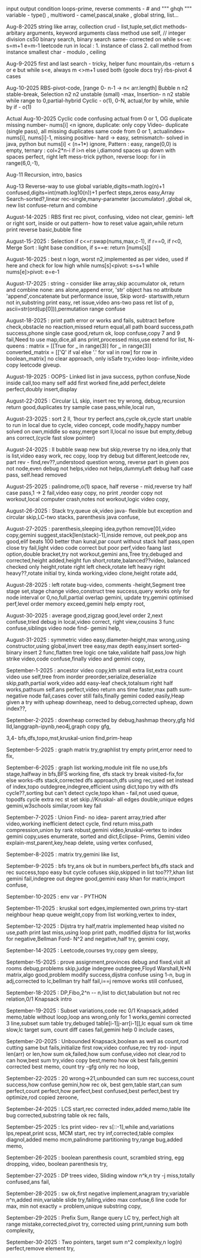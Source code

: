 input output
condition loops-prime, reverse
comments - # and """ ghqh """
variable - type() , multiword - camel,pascal,snake , global
string, list...

Aug-8-2025
string like array, collection crud - list,tuple,set,dict
methods-arbitary arguments, keyword arguments
class method use self, // integer division
cs50 binary search, binary search same- corrected on while s<=e: s=m+1 e=m-1
leetcode run in local : 1. instance of class 2. call method from instance
smallest char - modulo , ceiling

Aug-9-2025
first and last search - tricky, helper func
mountain,rbs -return s or e but while s<e, always m <>m+1 used both {goole docs try}
rbs-pivot 4 cases

Aug-10-2025
RBS-pivot-code, [range 0- n-1 -> n< arr.length]
Bubble n n2 stable-break,
Selection n2 n2 unstable (small) -max,
Insertion- n n2 stable while range to 0,partial-hybrid
Cyclic - o(1), 0-N, actual,for by while, while by if - o(1)

Actual Aug-10-2025
Cyclic code confusing actual from 0 or 1, OG duplicate
missing number- nums[i] <n ignore, duplicate: only copy
Video- duplicate (single pass), all missing duplicates same code
from 0 or 1, actualindex= nums[i], nums[i]-1,
missing positive- hard -> easy, setmismatch- solved in java, python but nums[i] < (n+1\*) ignore,
Pattern : easy, range(0,0) is empty, ternary : col=2\*n-i if i>n else i,diamond spaces
up down with spaces perfect, right left mess-trick python, reverse loop: for i in range(6,0,-1),

Aug-11 Recursion, intro, basics

Aug-13 Reverse-way to use global variable,digits=math.log(n)+1 confused,digits=int(math.log10(n))+1 perfect
steps,zeros easy,Array Search-sorted?,linear rec-single,many-parameter (accumulator) ,global ok, new list confuse-return and combine

August-14-2025 : RBS first rec pivot, confusing, video not clear, gemini- left or right sort, inside or out
pattern- how to reset value again,while return print reverse basic,bubble fine

August-15-2025 : Selection if c<=r:swap(nums,max,c-1), if r==0, if r<0, Merge Sort : light base condition, if s==e: return [nums[s]]

August-16-2025 : best n logn, worst n2,implemented as per video, used if here and check for low high while nums[s]<pivot: s=s+1 while nums[e]>pivot: e=e-1

August-17-2025 : string - consider like array,skip accumulator ok, return and combine none: ans alone,append error, 'str' object has no attribute 'append',concatenate but performance issue,
Skip word- startswith,return not in,substring print easy, ret issue,video ans-two pass ret list of p,
ascii=str(ord(up[0])),permutation range confuse

August-18-2025 : print path error or works and fails, subtract before check,obstacle no reaction,missed return equal,all path board success,path success,phone single case good,return ok, loop confuse,copy 7 and 9 fail,Need to use map,dice,all ans print,processed miss,use extend for list,
N- queens : matrix = [[True for _ in range(3)] for \_ in range(3)]
converted_matrix = [['Q' if val else '.' for val in row] for row in boolean_matrix]
no clear approach, only isSafe try,video loop- infinite,video copy leetcode giveup.

August-19-2025 : OOPS- Linked list in java success, python confuse,Node inside call,too many self add first worked fine,add perfect,delete perfect,doubly insert,display

August-22-2025 : Circular LL skip, insert rec try wrong, debug,recursion return good,duplicates try sample case pass,while,local run,

August-23-2025 : sort 2 ll, 1hour try perfect ans,cycle ok,cycle start unable to run in local due to cycle,
video concept, code modify,happy number solved on own,middle so easy,merge sort ll,local no issue but empty,debug ans correct,(cycle fast slow pointer)

August-24-2025 : ll bubble swap new but skip,reverse try no idea,only that is list,video easy work,
rec copy, loop try debug but different,leetcode rev, part rev - find,rev??,understood question wrong, reverse part in given pos not node,even debug not helps,video not helps,dummyLeft debug half case pass,
self.head removed

August-25-2025 : palindrome,o(1) space, half reverse - mid,reverse try half case pass,1 -> 2 fail,video easy copy, no print ,reorder copy not workout,local computer crash,notes not workout,logic video copy,

August-26-2025 : Stack try,queue ok,video java- flexible but exception and circular skip,LC-two stacks,
parenthesis java confuse,

August-27-2025 : parenthesis,sleeping idea,python remove[0],video copy,gemini suggest,stack[len(stack)-1],inside remove, out peek,pop ans good,elif beats 100 better than kunal,par count without stack half pass,open close try fail,light video code correct but poor perf,video faang last option,double bracket,try not workout,gemini ans,Tree try,debuged and corrected,height added,height fun short,rotate,balanced??video,
balanced checked only height,rotate right left check,rotate left heavy right heavy??,rotate initial try,
kinda working,video clone,height rotate add,

August-28-2025 : left rotate bug-video, comments -height,Segment tree stage set,stage change video,construct tree success,query works only for node interval or 0,no,full,partial overlap gemini,
update try,gemini optimised perf,level order memory exceed,gemini help empty root,

August-30-2025 : average good,zigzag good,level order 2,next confuse,tried debug in local,video correct,
right view,cousins 3 func confuse,siblings video node find- gemini help,

August-31-2025 : symmetric video easy,diameter-height,max wrong,using constructor,using global,invert tree easy,max depth easy,insert sorted-binary insert 2 func,flatten tree logic one take,validate half pass,low high strike video,code confuse,finally video and gemini copy,

September-1-2025 : ancestor video copy,kth small extra list,extra count video use self,tree from inorder preorder,serialize,deserialize skip,path,partial work,video add easy-leaf check,totalsum right half works,pathsum self.ans perfect,video return ans time faster,max path sum-negative node fail,cases cover still fails,finally gemini coded easily,Heap given a try with upheap downheap, need to debug,corrected upheap, down index??,

September-2-2025 : downheap corrected by debug,hashmap theory,gfg hld lld,langgraph-ipynb,neo4j,graph copy gfg,

3,4- bfs,dfs,topo,mst,kruskal-union find,prim-heap

September-5-2025 : graph matrix try,graphlist try empty print,error need to fix,

September-6-2025 : graph list working,module init file no use,bfs stage,halfway in bfs,BFS working fine,
dfs stack try break visited-fix,for else works-dfs stack,corrected dfs approach,dfs using rec,used set instead of index,topo outdegree,indegree,efficient using dict,topo try with dfs cycle??,sorting but can't detect cycle,topo khan - fail,not used queue, topodfs cycle extra rec st set skip.//Kruskal- all edges double,unique edges gemini,w3schools similar,room key fail

September-7-2025 : Union Find- no idea- parent array,tried after video,working inefficient detect cycle,
find return miss,path compression,union by rank robust,gemini video,kruskal-vertex to index gemini copy,uses enumerate, sorted and dict,Eclipse- Prims, Gemini video explain-mst,parent,key,heap delete, using vertex confused,

September-8-2025 : matrix try,gemini like list,

September-9-2025 : bfs try,ans ok but in numbers,perfect bfs,dfs stack and rec success,topo easy but cycle cofuses skip,skipped in list too???,khan list gemini fail,indegree out degree good,gemini easy khan for matrix,import confuse,

September-10-2025 : env var - PYTHON

September-11-2025 : kruskal sort edges,implemented own,prims try-start neighbour heap queue weight,copy from list working,vertex to index,

September-12-2025 : Dijstra try half,matrix implemented heap visited no use,path print last miss,using loop print path, modified dijstra for list,works for negative,Bellman Ford- N^2 and negative,half try,
gemini copy,

September-14-2025 : Leetcode,courses try,copy gem sleepy,

September-15-2025 : prove assignment,provinces debug and fixed,visit all rooms debug,problems skip,judge indegree outdegree,Floyd Warshall,N\*N matrix,algo good,problem modify success,dijstra confuse using 1-n,
bug in adj,corrected to lc,bellman try half fail,i==j remove works still confused,

September-18-2025 : DP,Fibo,2^n -- n,list to dict,tabulation but not rec relation,0/1 Knapsack intro

September-19-2025 : Subset variations,code rec 0/1 Knapsack,added memo,table without loop,loop ans wrong,only for 1 works,gemini corrected 3 line,subset sum table try,debuged table[i-1]j-arr[i-1]],lc equal sum ok time slow,lc target sum, count diff cases fail,gemini help 0 include cases,

September-20-2025 : Unbounded Knapsack,boolean as well as count,rod cutting same but fails,initialize first row,video confuse,rec try rod- input len(arr) or len,how sum ok,failed,how sum confuse,video not clear,rod to can how,best sum try,video copy best,memo how ok best fails,gemini corrected best memo,
count try -gfg only rec no loop,

September-22-2025 : 20 wrong->21,unbounded can sum rec success,count success,how confuse gemini,how rec ok,
best gem,table start,can sum perfect,count perfect,how perfect,best confused,best perfect,best try optimize,rod copied zeroone,

September-24-2025 : LCS start,rec corrected index,added memo,table lite bug corrected,substring table ok rec fails,

September-25-2025 : lcs print video- rev s[::-1],while and,variations lps,repeat,print scss, MCM start,
rec try inf,corrected,table complex diagnol,added memo mcm,palindrome partitioning try,range bug,added memo,

September-26-2025 : boolean parenthesis count, scrambled string, egg dropping, video, boolean parenthesis try,

September-27-2025 : DP trees video, Sliding window n^k,n try -j miss,totally confused,ans fail,

September-28-2025 : sw ok,first negative implement,anagram try,variable n^n,added min,variable slide try,failing,video max confuse,6 line code for max, min not exactly = problem,unique substring copy,

September-29-2025 : Prefix Sum, Range query LC try, perfect,high alt range mistake,corrected,pivot try,
corrected using print,running sum both complexity,

September-30-2025 : Two pointers, target sum n^2 complexity,n log(n) perfect,remove element try,
